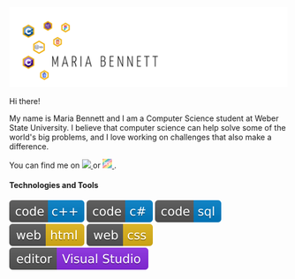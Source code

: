 ![Header](https://github.com/mariabennett-dev/mariabennett-dev/blob/main/Header.png "Header")

Hi there!

My name is Maria Bennett and I am a Computer Science student at Weber State University. I believe that computer science can help solve some of the world's big problems, and I love working on challenges that also make a difference.

You can find me on <a href = "https://www.linkedin.com/in/maria-bennett-dev/">
  <image src = "https://github.com/mariabennett-dev/mariabennett-dev/blob/main/li.png" width = "18px"/>
  </a>
  or <a href = "https://dev.to/mariabennett">
  <img src = "https://github.com/mariabennett-dev/mariabennett-dev/blob/main/dev-rainbow.png" width = "17px"/>
  </a>.

<h4>Technologies and Tools</h4>
<div display = "grid" grid-template-columns: auto auto auto auto auto>
  <img src="https://raw.githubusercontent.com/mariabennett-dev/mariabennett-dev/main/code-c%2B%2B-blue.svg?token=GHSAT0AAAAAABT5USYFG3PV6CJXR57B4C2YYTUTCNQ"/>
  <img src="https://raw.githubusercontent.com/mariabennett-dev/mariabennett-dev/main/code-c%23-blue.svg?token=GHSAT0AAAAAABT5USYEYY67GP6BPZQCZ76CYTUTDGQ"/>
  <img src="https://raw.githubusercontent.com/mariabennett-dev/mariabennett-dev/main/code-sql-blue.svg?token=GHSAT0AAAAAABT5USYE5ROWAZC5ZSMVGNEUYTURJVA"/>
  <img src="https://raw.githubusercontent.com/mariabennett-dev/mariabennett-dev/main/web-html-yellow.svg?token=GHSAT0AAAAAABT5USYEDOUMU5NQXIENM6ZIYTURLKA"/>
  <img src="https://raw.githubusercontent.com/mariabennett-dev/mariabennett-dev/main/web-css-yellow.svg?token=GHSAT0AAAAAABT5USYF7KZYEQPFZ7Z45ZNGYTURK3A"/>
  <img src="https://raw.githubusercontent.com/mariabennett-dev/mariabennett-dev/main/editor-Visual%20Studio-blueviolet.svg?token=GHSAT0AAAAAABT5USYEHN6EAPM7X2BYUSJOYTUS75Q"/>
</div>
